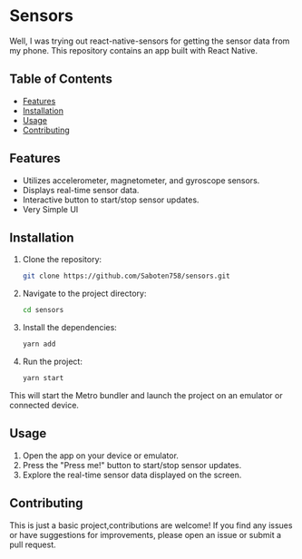 # Sensors

Well, I was trying out react-native-sensors for getting the sensor data from my phone. This repository contains an app built with React Native.

## Table of Contents

- [Features](#features)
- [Installation](#installation)
- [Usage](#usage)
- [Contributing](#contributing)

## Features

- Utilizes accelerometer, magnetometer, and gyroscope sensors.
- Displays real-time sensor data.
- Interactive button to start/stop sensor updates.
- Very Simple UI

## Installation

1. Clone the repository:
   ```bash
   git clone https://github.com/Saboten758/sensors.git
2. Navigate to the project directory:
    ```bash
    cd sensors
3. Install the dependencies:
    ```bash
    yarn add
4. Run the project:
    ```bash
    yarn start
This will start the Metro bundler and launch the project on an emulator or connected device.
## Usage
1. Open the app on your device or emulator.
2. Press the "Press me!" button to start/stop sensor updates.
3. Explore the real-time sensor data displayed on the screen.

## Contributing
This is just a basic project,contributions are welcome! If you find any issues or have suggestions for improvements, please open an issue or submit a pull request.